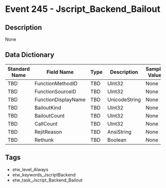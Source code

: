 # Event 245 - Jscript_Backend_Bailout

## Description
None

## Data Dictionary
|Standard Name|Field Name|Type|Description|Sample Value|
|---|---|---|---|---|
|TBD|FunctionMethodID|TBD|UInt32|None|None|
|TBD|FunctionSourceID|TBD|UInt32|None|None|
|TBD|FunctionDisplayName|TBD|UnicodeString|None|None|
|TBD|BailoutKind|TBD|UInt32|None|None|
|TBD|BailoutCount|TBD|UInt32|None|None|
|TBD|CallCount|TBD|UInt32|None|None|
|TBD|RejitReason|TBD|AnsiString|None|None|
|TBD|Rethunk|TBD|Boolean|None|None|

## Tags
* etw_level_Always
* etw_keywords_JscriptBackend
* etw_task_Jscript_Backend_Bailout